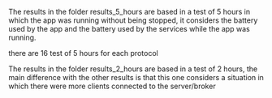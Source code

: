 The results in the folder results_5_hours are based in a test of 5 hours in which the app was running without being stopped, it considers the battery used by the app and the battery used by the services while the app was running.

there are 16 test of 5 hours for each protocol



The results in the folder results_2_hours are based in a test of 2 hours, the main difference with the other results is that this one considers a situation in which there were more clients connected to the server/broker
